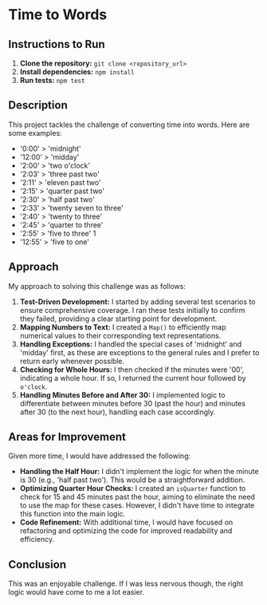 # Time to Words

## Instructions to Run

1. **Clone the repository:** `git clone <repository_url>`
2. **Install dependencies:** `npm install`
3. **Run tests:** `npm test`

## Description

This project tackles the challenge of converting time into words. Here are some examples:

- '0:00' > 'midnight'
- '12:00' > 'midday'
- '2:00' > 'two o'clock'
- '2:03' > 'three past two'
- '2:11' > 'eleven past two'
- '2:15' > 'quarter past two' 
- '2:30' > 'half past two' 
- '2:33' > 'twenty seven to three'
- '2:40' > 'twenty to three'
- '2:45' > 'quarter to three' 
- '2:55' > 'five to three' 1 
- '12:55' > 'five to one'

## Approach

My approach to solving this challenge was as follows:

1. **Test-Driven Development:** I started by adding several test scenarios to ensure comprehensive coverage. I ran these tests initially to confirm they failed, providing a clear starting point for development.
2. **Mapping Numbers to Text:** I created a `Map()` to efficiently map numerical values to their corresponding text representations.
3. **Handling Exceptions:** I handled the special cases of 'midnight' and 'midday' first, as these are exceptions to the general rules and I prefer to return early whenever possible.
4. **Checking for Whole Hours:** I then checked if the minutes were '00', indicating a whole hour. If so, I returned the current hour followed by `o'clock`.
5. **Handling Minutes Before and After 30:** I implemented logic to differentiate between minutes before 30 (past the hour) and minutes after 30 (to the next hour), handling each case accordingly.

## Areas for Improvement

Given more time, I would have addressed the following:

- **Handling the Half Hour:** I didn't implement the logic for when the minute is 30 (e.g., 'half past two'). This would be a straightforward addition.
- **Optimizing Quarter Hour Checks:** I created an `isQuarter` function to check for 15 and 45 minutes past the hour, aiming to eliminate the need to use the map for these cases. However, I didn't have time to integrate this function into the main logic.
- **Code Refinement:** With additional time, I would have focused on refactoring and optimizing the code for improved readability and efficiency.

## Conclusion

This was an enjoyable challenge. If I was less nervous though, the right logic would have come to me a lot easier.